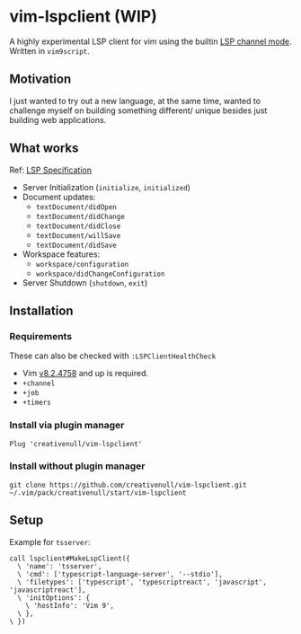 # vim-lspclient (WIP)

A highly experimental LSP client for vim using the builtin [LSP channel mode](https://vimhelp.org/channel.txt.html#language-server-protocol).
Written in `vim9script`.

## Motivation

I just wanted to try out a new language, at the same time, wanted to challenge myself on building something different/
unique besides just building web applications.

## What works

Ref: [LSP Specification](https://microsoft.github.io/language-server-protocol/specifications/specification-current)

+ Server Initialization (`initialize`, `initialized`)
+ Document updates:
    + `textDocument/didOpen`
    + `textDocument/didChange`
    + `textDocument/didClose`
    + `textDocument/willSave`
    + `textDocument/didSave`
+  Workspace features: 
    + `workspace/configuration`
    + `workspace/didChangeConfiguration`
+ Server Shutdown (`shutdown`, `exit`)

## Installation
### Requirements

These can also be checked with `:LSPClientHealthCheck`

+ Vim [v8.2.4758](https://github.com/vim/vim/tree/v8.2.4758) and up is required.
+ `+channel`
+ `+job`
+ `+timers`

### Install via plugin manager

```vim
Plug 'creativenull/vim-lspclient'
```

### Install without plugin manager

```
git clone https://github.com/creativenull/vim-lspclient.git ~/.vim/pack/creativenull/start/vim-lspclient
```

## Setup

Example for `tsserver`:

```vim
call lspclient#MakeLspClient({
  \ 'name': 'tsserver',
  \ 'cmd': ['typescript-language-server', '--stdio'],
  \ 'filetypes': ['typescript', 'typescriptreact', 'javascript', 'javascriptreact'],
  \ 'initOptions': {
    \ 'hostInfo': 'Vim 9',
  \ },
\ })
```
